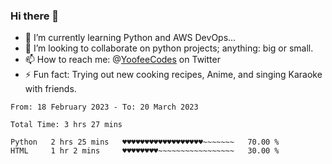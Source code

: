 ### Hi there 👋

<!--
**Sara-Pak/Sara-Pak** is a ✨ _special_ ✨ repository because its `README.md` (this file) appears on your GitHub profile.

Here are some ideas to get you started:
- 🤔 I’m looking for help with ...
- 💬 Ask me about ...
- 😄 Pronouns: ...


- 🔭 I’m currently working on getting certified in Google's IT Automation with Python and doing #100daysofcode in Python. 
-->
- 🌱 I’m currently learning Python and AWS DevOps...
- 👯 I’m looking to collaborate on python projects; anything: big or small.
- 📫 How to reach me: @[YoofeeCodes](https://twitter.com/YoofeeCodes) on Twitter
- ⚡ Fun fact: Trying out new cooking recipes, Anime, and singing Karaoke with friends.


<!--START_SECTION:waka-->

```text
From: 18 February 2023 - To: 20 March 2023

Total Time: 3 hrs 27 mins

Python   2 hrs 25 mins   ♥♥♥♥♥♥♥♥♥♥♥♥♥♥♥♥♥♥~~~~~~~   70.00 %
HTML     1 hr 2 mins     ♥♥♥♥♥♥♥♥~~~~~~~~~~~~~~~~~   30.00 %
```

<!--END_SECTION:waka-->
